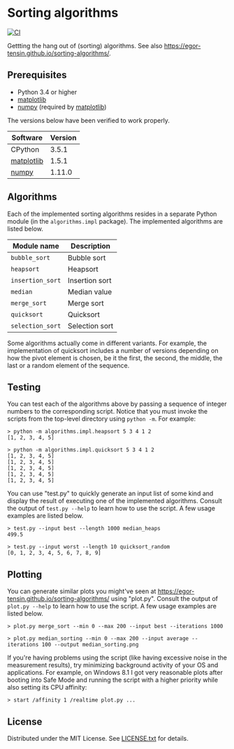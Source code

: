 Sorting algorithms
==================

[![CI](https://github.com/egor-tensin/sorting-algorithms/actions/workflows/ci.yml/badge.svg)](https://github.com/egor-tensin/sorting-algorithms/actions/workflows/ci.yml)

Gettting the hang out of (sorting) algorithms.
See also https://egor-tensin.github.io/sorting-algorithms/.

Prerequisites
-------------

* Python 3.4 or higher
* [matplotlib]
* [numpy] (required by [matplotlib])

The versions below have been verified to work properly.

| Software     | Version
| ------------ | -------
| CPython      | 3.5.1
| [matplotlib] | 1.5.1
| [numpy]      | 1.11.0

[matplotlib]: http://matplotlib.org/
[numpy]: http://www.numpy.org/

Algorithms
----------

Each of the implemented sorting algorithms resides in a separate Python module
(in the `algorithms.impl` package).
The implemented algorithms are listed below.

| Module name      | Description
| ---------------- | --------------
| `bubble_sort`    | Bubble sort
| `heapsort`       | Heapsort
| `insertion_sort` | Insertion sort
| `median`         | Median value
| `merge_sort`     | Merge sort
| `quicksort`      | Quicksort
| `selection_sort` | Selection sort

Some algorithms actually come in different variants.
For example, the implementation of quicksort includes a number of versions
depending on how the pivot element is chosen, be it the first, the second, the
middle, the last or a random element of the sequence.

Testing
-------

You can test each of the algorithms above by passing a sequence of integer
numbers to the corresponding script.
Notice that you must invoke the scripts from the top-level directory using
`python -m`.
For example:

```
> python -m algorithms.impl.heapsort 5 3 4 1 2
[1, 2, 3, 4, 5]
```

```
> python -m algorithms.impl.quicksort 5 3 4 1 2
[1, 2, 3, 4, 5]
[1, 2, 3, 4, 5]
[1, 2, 3, 4, 5]
[1, 2, 3, 4, 5]
[1, 2, 3, 4, 5]
```

You can use "test.py" to quickly generate an input list of some kind and
display the result of executing one of the implemented algorithms.
Consult the output of `test.py --help` to learn how to use the script.
A few usage examples are listed below.

```
> test.py --input best --length 1000 median_heaps
499.5
```

```
> test.py --input worst --length 10 quicksort_random
[0, 1, 2, 3, 4, 5, 6, 7, 8, 9]
```

Plotting
--------

You can generate similar plots you might've seen at
https://egor-tensin.github.io/sorting-algorithms/ using "plot.py".
Consult the output of `plot.py --help` to learn how to use the script.
A few usage examples are listed below.

```
> plot.py merge_sort --min 0 --max 200 --input best --iterations 1000
```

```
> plot.py median_sorting --min 0 --max 200 --input average --iterations 100 --output median_sorting.png
```

If you're having problems using the script (like having excessive noise in the
measurement results), try minimizing background activity of your OS and
applications.
For example, on Windows 8.1 I got very reasonable plots after booting into Safe
Mode and running the script with a higher priority while also setting its CPU
affinity:

```
> start /affinity 1 /realtime plot.py ...
```

License
-------

Distributed under the MIT License.
See [LICENSE.txt] for details.

[LICENSE.txt]: LICENSE.txt
